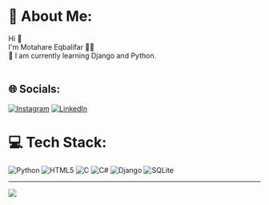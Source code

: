 # 💫 About Me:
Hi 👋<br>I'm Motahare Eqbalifar 👩‍💻<br> 🚀 I am currently learning Django and Python.<br><br>


## 🌐 Socials:
[![Instagram](https://img.shields.io/badge/Instagram-%23E4405F.svg?logo=Instagram&logoColor=white)](https://instagram.com/@eqbali._.far) [![LinkedIn](https://img.shields.io/badge/LinkedIn-%230077B5.svg?logo=linkedin&logoColor=white)](https://linkedin.com/in/www.linkedin.com/in/motahare-eqbalifar-5259b2281) 

# 💻 Tech Stack:
![Python](https://img.shields.io/badge/python-3670A0?style=for-the-badge&logo=python&logoColor=ffdd54) ![HTML5](https://img.shields.io/badge/html5-%23E34F26.svg?style=for-the-badge&logo=html5&logoColor=white) ![C](https://img.shields.io/badge/c-%2300599C.svg?style=for-the-badge&logo=c&logoColor=white) ![C#](https://img.shields.io/badge/c%23-%23239120.svg?style=for-the-badge&logo=c-sharp&logoColor=white) ![Django](https://img.shields.io/badge/django-%23092E20.svg?style=for-the-badge&logo=django&logoColor=white) ![SQLite](https://img.shields.io/badge/sqlite-%2307405e.svg?style=for-the-badge&logo=sqlite&logoColor=white)


---
[![](https://visitcount.itsvg.in/api?id=motahareo-0&icon=0&color=0)](https://visitcount.itsvg.in)

<!-- Proudly created with GPRM ( https://gprm.itsvg.in ) -->



